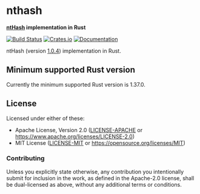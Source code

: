 <meta charset="utf-8"/>

# nthash

**[ntHash](https://github.com/bcgsc/ntHash) implementation in Rust**

[![Build Status](https://github.com/luizirber/nthash/actions/workflows/ci.yml/badge.svg)](https://github.com/luizirber/nthash/actions/workflows/ci.yml)
[![Crates.io](https://img.shields.io/crates/v/nthash.svg)](https://crates.io/crates/nthash)
[![Documentation](https://docs.rs/nthash/badge.svg)](https://docs.rs/nthash/)

ntHash (version [1.0.4](https://github.com/bcgsc/ntHash/releases/tag/v1.0.4)) implementation in Rust.

## Minimum supported Rust version

Currently the minimum supported Rust version is 1.37.0.

## License

Licensed under either of these:

 * Apache License, Version 2.0 ([LICENSE-APACHE](LICENSE-APACHE) or https://www.apache.org/licenses/LICENSE-2.0)
 * MIT License ([LICENSE-MIT](LICENSE-MIT) or https://opensource.org/licenses/MIT)

### Contributing

Unless you explicitly state otherwise, any contribution you intentionally submit for inclusion in the work, as defined
in the Apache-2.0 license, shall be dual-licensed as above, without any additional terms or conditions.
